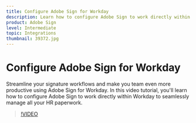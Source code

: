 ```yaml
---
title: Configure Adobe Sign for Workday
description: Learn how to configure Adobe Sign to work directly within Workday to seamlessly manage all your HR paperwork
product: Adobe Sign
level: Intermediate
topic: Integrations
thumbnail: 39372.jpg
---
```


# Configure Adobe Sign for Workday

Streamline your signature workflows and make you team even more productive using Adobe Sign for Workday. In this video tutorial, you'll learn how to configure Adobe Sign to work directly within Workday to seamlessly manage all your HR paperwork.

>[!VIDEO](https://video.tv.adobe.com/v/39372?hidetitle=true)